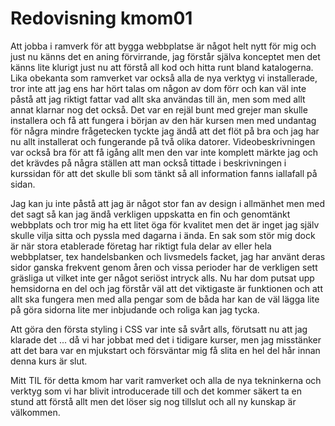 ---
---
Redovisning kmom01
=========================

Att jobba i ramverk för att bygga webbplatse är något helt nytt för mig och just nu
känns det en aning förvirrande, jag förstår själva konceptet men det känns lite klurigt
just nu att förstå all kod och hitta runt bland katalogerna. Lika obekanta som ramverket
var också alla de nya verktyg vi installerade, tror inte att jag ens har hört talas om någon 
av dom förr och kan väl inte påstå att jag riktigt fattar vad allt ska användas till än, 
men som med allt annat klarnar nog det också. Det var en rejäl bunt med grejer man skulle
installera och få att fungera i början av den här kursen men med undantag för några mindre
frågetecken tyckte jag ändå att det flöt på bra och jag har nu allt installerat och 
fungerande på två olika datorer. 
Videobeskrivningen var också bra för att få igång allt men den var inte komplett märkte jag
och det krävdes på några ställen att man också tittade i beskrivningen i kurssidan för att
det skulle bli som tänkt så all information fanns iallafall på sidan.

Jag kan ju inte påstå att jag är något stor fan av design i allmänhet men med det sagt så
kan jag ändå verkligen uppskatta en fin och genomtänkt webbplats och tror mig ha ett litet 
öga för kvalitet men det är inget jag själv skulle vilja sitta och pyssla med dagarna i ända.
En sak som stör mig dock är när stora etablerade företag har riktigt fula delar av eller hela 
webbplatser, tex handelsbanken och livsmedels facket, jag har använt deras sidor ganska frekvent
genom åren och vissa perioder har de verkligen sett gräsliga ut vilket inte ger något seriöst
intryck alls. Nu har dom putsat upp hemsidorna en del och jag förstår väl att det viktigaste
är funktionen och att allt ska fungera men med alla pengar som de båda har kan de väl lägga lite
på göra sidorna lite mer inbjudande och roliga kan jag tycka.

Att göra den första styling i CSS var inte så svårt alls, förutsatt nu att jag klarade det ...
då vi har jobbat med det i tidigare kurser, men jag misstänker att det bara var en mjukstart
och försväntar mig få slita en hel del hår innan denna kurs är slut.

Mitt TIL för detta kmom har varit ramverket och alla de nya tekninkerna och verktyg som vi
har blivit introducerade till och det kommer säkert ta en stund att förstå allt men det löser
sig nog tillslut och all ny kunskap är välkommen.